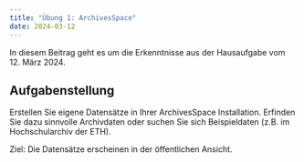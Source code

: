 ```yaml
---
title: "Übung 1: ArchivesSpace"
date: 2024-03-12
---
```


In diesem Beitrag geht es um die Erkenntnisse aus der Hausaufgabe vom 12. März 2024. 

## Aufgabenstellung

Erstellen Sie eigene Datensätze in Ihrer ArchivesSpace Installation. Erfinden Sie dazu sinnvolle Archivdaten oder suchen Sie sich Beispieldaten (z.B. im Hochschularchiv der ETH).

Ziel: Die Datensätze erscheinen in der öffentlichen Ansicht. 



